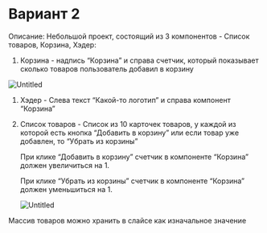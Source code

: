 # Вариант 2

Описание: Небольшой проект, состоящий из 3 компонентов - Список товаров, Корзина, Хэдер:

1. Корзина - надпись “Корзина” и справа счетчик, который показывает сколько товаров пользователь добавил в корзину

![Untitled](https://s3-us-west-2.amazonaws.com/secure.notion-static.com/58774f0a-4552-4cd5-b8c0-ed2e67659be2/Untitled.png)

1. Хэдер - Слева текст “Какой-то логотип” и справа компонент “Корзина”
2. Список товаров - Список из 10 карточек товаров, у каждой из которой есть кнопка “Добавить в корзину” или если товар уже добавлен, то “Убрать из корзины”
    
    При клике “Добавить в корзину” счетчик в компоненте “Корзина” должен увеличиться на 1.
    
    При клике “Убрать из корзины” счетчик в компоненте  “Корзина” должен уменьшиться на 1.
    
    ![Untitled](https://s3-us-west-2.amazonaws.com/secure.notion-static.com/3d7d380f-ddd4-4a7e-8e43-1382ffd209f3/Untitled.png)
    

Массив товаров можно хранить в слайсе как изначальное значение
